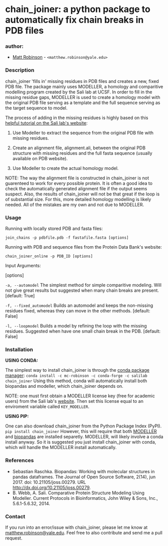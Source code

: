# chain_joiner: a python package to automatically fix chain breaks in PDB files
### author: ###

* [Matt Robinson](https://github.com/mc-robinson) - `<matthew.robinson@yale.edu>`

### Description ###

chain_joiner 'fills in' missing residues in PDB files and creates a new, fixed PDB file. The package mainly uses MODELLER, a homology and comparitive modelling program created by the Sali lab at UCSF. In order to fill in the missing residue gaps, MODELLER is used to create a homology model with the original PDB file serving as a template and the full sequence serving as the target sequence to model. 

The process of adding in the missing residues is highly based on this [helpful tutorial on the Sali lab's website](https://salilab.org/modeller/wiki/Missing%20residues):

1. Use Modeller to extract the sequence from the original PDB file with missing residues.

2. Create an alignment file, alignment.ali, between the original PDB structure
with missing residues and the full fasta sequence (usually available on PDB website). 

3. Use Modeller to create the actual homology model.

NOTE: The way the alignment file is constructed in chain_joiner is not guarenteed to work for every possible protein. It is often a good idea to check the automatically generated alignment file if the output seems suspect. Also, the results of chain_joiner will not be that great if the loop is of substantial size. For this, more detailed homology modelling is likely needed. All of the mistakes are my own and not due to MODELLER.

### Usage ####

Running with locally stored PDB and fasta files:

`join_chains -p pdbfile.pdb -f fastafile.fasta [options]`

Running with PDB and sequence files from the Protein Data Bank's website:

`chain_joiner_online -p PDB_ID [options]`

Input Arguments:

[options]

`-a, --automodel`
    The simplest method for simple comparitive modeling. Will not give 
    great results but suggested when many chain breaks are present. [default: True]

`-f, --fixed_automodel`
    Builds an automodel and keeps the non-missing residues fixed, 
    whereas they can move in the other methods. [default: False]

`-l, --loopmodel` 
    Builds a model by refining the loop with the missing residues.
    Suggested when have one small chain break in the PDB. [default: False]
    
   
### Installation ###

**USING CONDA:**

The simplest way to install chain_joiner is through the [conda package manager](https://conda.io/docs/):
`conda install -c mc-robinson -c conda-forge -c salilab chain_joiner`
Using this method, conda will automatically install both biopandas and modeller, which chain_joiner depends on. 

NOTE: one must first obtain a MODELLER license key (free for academic users) from the Sali lab's [website](https://salilab.org/modeller/registration.html). Then set this license equal to an enviroment variable called `KEY_MODELLER`.

**USING PIP:**

One can also download chain_joiner from the Python Package Index (PyPI). 
`pip install chain_joiner`
However, this will require that both [MODELLER](https://salilab.org/modeller/9.19/release.html#anaconda) and [biopandas](https://github.com/rasbt/biopandas) are installed separetly. MODELLER, will likely involve a conda install anyway. So it is suggested you just install chain_joiner with conda, which will handle the MODELLER install automatically.

### References ###
* Sebastian Raschka. Biopandas: Working with molecular structures in pandas dataframes. The Journal of Open Source Software, 2(14), jun 2017. doi: 10.21105/joss.00279. URL http://dx.doi.org/10.21105/joss.00279.
* B. Webb, A. Sali. Comparative Protein Structure Modeling Using Modeller. Current Protocols in Bioinformatics, John Wiley & Sons, Inc., 5.6.1-5.6.32, 2014.

### Contact ###

If you run into an error/issue with chain_joiner, please let me know at matthew.robinson@yale.edu. Feel free to also contribute and send me a pull request.


